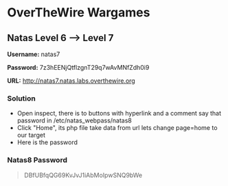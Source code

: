 # OverTheWire Wargames

## Natas Level 6 --> Level 7

**Username:** natas7

**Password:** 7z3hEENjQtflzgnT29q7wAvMNfZdh0i9 

**URL:**      http://natas7.natas.labs.overthewire.org

### Solution
* Open inspect, there is to buttons with hyperlink and a comment say that password in /etc/natas_webpass/natas8
* Click "Home", its php file take data from url lets change page=home to our target
* Here is the password

### Natas8 Password
> DBfUBfqQG69KvJvJ1iAbMoIpwSNQ9bWe  

